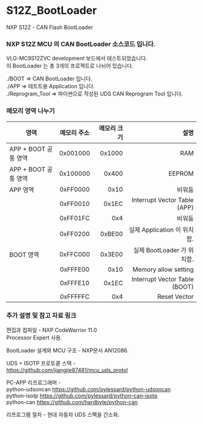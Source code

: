 # S12Z_BootLoader
NXP S12Z - CAN Flash BootLoader

###  NXP S12Z MCU 의 CAN BootLoader 소스코드 입니다.

VLG-MC9S12ZVC development 보드에서 테스트되었습니다.  
이 BootLoader 는 총 3개의 프로젝트로 나뉘어 있습니다.  
  
./BOOT => CAN BootLoader 입니다.  
./APP => 테트트용 Application 입니다.  
./Reprogram_Tool => 파이썬으로 작성된 UDS CAN Reprogram Tool 입니다.  


###  메모리 영역 나누기

| 영역 | 메모리 주소 | 메모리 크기 | 설명 |
|---|:---:|---:|---:|
|APP + BOOT 공통 영역|0x001000|0x1000|RAM|
|APP + BOOT 공통 영역|0x100000|0x400|EEPROM|
|APP 영역|0xFF0000|0x10|비워둠|
|   |0xFF0010|0x1EC|Interrupt Vector Table (APP)|
|   |0xFF01FC|0x4|비워둠|
|   |0xFF0200|0xBE00|실제 Application 이 위치함.|
|BOOT 영역|0xFFC000|0x3E00|실제 BootLoader 가 위치함.|
|   |0xFFFE00|0x10|Memory allow setting|
|   |0xFFFE10|0x1EC|Interrupt Vector Table (BOOT)|
|   |0xFFFFFC|0x4|Reset Vector|


###  추가 설명 및 참고 자료 링크

편집과 컴파일 - NXP CodeWarrior 11.0  
Processor Expert 사용.  
  
BootLoader 설계와 MCU 구조 - NXP문서 AN12086.  
  
UDS + ISOTP 프로토콜 스택 - https://github.com/jiangjie87481/mcu_uds_protol  
  
PC-APP 리프로그래머 -  
python-udsoncan https://github.com/pylessard/python-udsoncan  
python-isotp https://github.com/pylessard/python-can-isotp  
python-can https://github.com/hardbyte/python-can  
  
리프로그램 절차 - 현대 자동차 UDS 스펙을 간소화.